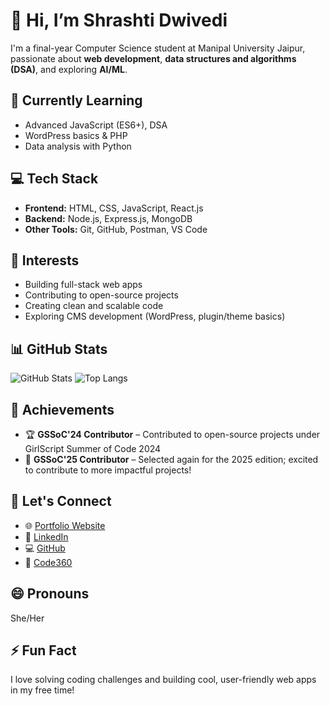 # 👋 Hi, I’m Shrashti Dwivedi

I'm a final-year Computer Science student at Manipal University Jaipur, passionate about **web development**, **data structures and algorithms (DSA)**, and exploring **AI/ML**.

## 🌱 Currently Learning
- Advanced JavaScript (ES6+), DSA
- WordPress basics & PHP
- Data analysis with Python

## 💻 Tech Stack
- **Frontend:** HTML, CSS, JavaScript, React.js
- **Backend:** Node.js, Express.js, MongoDB
- **Other Tools:** Git, GitHub, Postman, VS Code

## 🧠 Interests
- Building full-stack web apps
- Contributing to open-source projects
- Creating clean and scalable code
- Exploring CMS development (WordPress, plugin/theme basics)

## 📊 GitHub Stats
![GitHub Stats](https://github-readme-stats.vercel.app/api?username=shrashti-19&show_icons=true&theme=radical)
![Top Langs](https://github-readme-stats.vercel.app/api/top-langs/?username=shrashti-19&layout=compact&theme=radical)

## 🏅 Achievements
- 🏆 **GSSoC'24 Contributor** – Contributed to open-source projects under GirlScript Summer of Code 2024
- 🥇 **GSSoC'25 Contributor** – Selected again for the 2025 edition; excited to contribute to more impactful projects!

## 🤝 Let's Connect
- 🌐 [Portfolio Website](https://shrashti-portfolio-website.lovable.app)
- 💼 [LinkedIn](https://www.linkedin.com/in/shrashti-dwivedi-663049253/)
- 💻 [GitHub](https://github.com/shrashti-19)
- 🧾 [Code360](https://www.naukri.com/code360/profile/a976a440-31c3-4d23-b286-212bb23eb9fb)

## 😄 Pronouns
She/Her

## ⚡ Fun Fact
I love solving coding challenges and building cool, user-friendly web apps in my free time!
